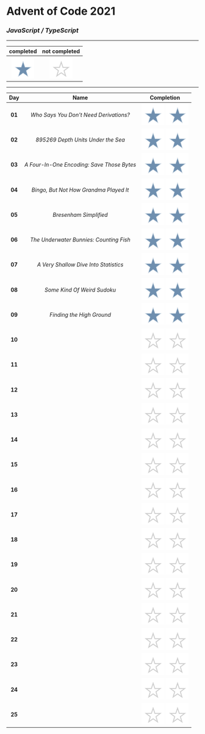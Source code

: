 # Advent of Code 2021

### _JavaScript / TypeScript_

----

|completed|not completed|
:-:|:-:
![](public/complete.svg)|![](public/incomplete.svg)

----

|Day|Name|Completion|
|:-:|:-:|:-:|
|**01**|*Who Says You Don't Need Derivations?*|![](public/complete.svg) ![](public/complete.svg)|
|**02**|*895269 Depth Units Under the Sea*|![](public/complete.svg) ![](public/complete.svg)|
|**03**|*A Four-In-One Encoding: Save Those Bytes*|![](public/complete.svg) ![](public/complete.svg)|
|**04**|*Bingo, But Not How Grandma Played It*|![](public/complete.svg) ![](public/complete.svg)|
|**05**|*Bresenham Simplified*|![](public/complete.svg) ![](public/complete.svg)|
|**06**|*The Underwater Bunnies: Counting Fish*|![](public/complete.svg) ![](public/complete.svg)|
|**07**|*A Very Shallow Dive Into Statistics*|![](public/complete.svg) ![](public/complete.svg)|
|**08**|*Some Kind Of Weird Sudoku*|![](public/complete.svg) ![](public/complete.svg)|
|**09**|*Finding the High Ground*|![](public/complete.svg) ![](public/complete.svg)|
|**10**||![](public/incomplete.svg) ![](public/incomplete.svg)|
|**11**||![](public/incomplete.svg) ![](public/incomplete.svg)|
|**12**||![](public/incomplete.svg) ![](public/incomplete.svg)|
|**13**||![](public/incomplete.svg) ![](public/incomplete.svg)|
|**14**||![](public/incomplete.svg) ![](public/incomplete.svg)|
|**15**||![](public/incomplete.svg) ![](public/incomplete.svg)|
|**16**||![](public/incomplete.svg) ![](public/incomplete.svg)|
|**17**||![](public/incomplete.svg) ![](public/incomplete.svg)|
|**18**||![](public/incomplete.svg) ![](public/incomplete.svg)|
|**19**||![](public/incomplete.svg) ![](public/incomplete.svg)|
|**20**||![](public/incomplete.svg) ![](public/incomplete.svg)|
|**21**||![](public/incomplete.svg) ![](public/incomplete.svg)|
|**22**||![](public/incomplete.svg) ![](public/incomplete.svg)|
|**23**||![](public/incomplete.svg) ![](public/incomplete.svg)|
|**24**||![](public/incomplete.svg) ![](public/incomplete.svg)|
|**25**||![](public/incomplete.svg) ![](public/incomplete.svg)|
